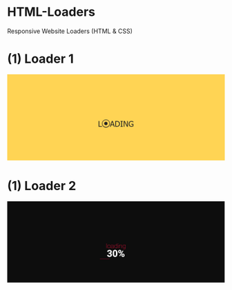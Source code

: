 # HTML-Loaders
Responsive Website Loaders (HTML &amp; CSS)
# (1) Loader 1
![Loader 1](/loader1.png)
# (1) Loader 2
![Loader 1](/loader2.png)
